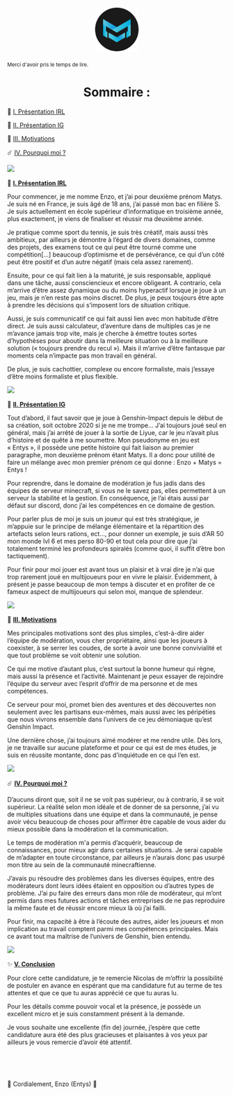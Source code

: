 <p align="center"><img src="logo-small.png" alt="Entys_D" width="100" height="100"></p>
<sub>Merci d'avoir pris le temps de lire.</sub>
<br>

<h1 align="center">Sommaire :</h1>

:high_brightness: <a href="/README.md">I. Présentation IRL</a>

:crescent_moon: <a href="/README.md">II. Présentation IG</a>

:dizzy: <a href="/README.md">III. Motivations</a>

:comet: <a href="/README.md">IV. Pourquoi moi ?</a>

![](Aspose.Words.d0a00228-fe70-4d61-888c-be2e0122eebd.001.png)


:high_brightness: <a href="/README.md">**I. Présentation IRL**</a>

Pour commencer, je me nomme Enzo, et j’ai pour deuxième prénom Matys. Je suis né en France, je suis âgé de 18 ans, j’ai passé mon bac en filière S. Je suis actuellement en école supérieur d’informatique en troisième année, plus exactement, je viens de finaliser et réussir ma deuxième année.

Je pratique comme sport du tennis, je suis très créatif, mais aussi très ambitieux, par ailleurs je démontre à l’égard de divers domaines, comme des projets, des examens tout ce qui peut être tourné comme une compétition[…] beaucoup d’optimisme et de persévérance, ce qui d’un côté peut être positif et d’un autre négatif (mais cela assez rarement).

Ensuite, pour ce qui fait lien à la maturité, je suis responsable, appliqué dans une tâche, aussi consciencieux et encore obligeant. A contrario, cela m’arrive d’être assez dynamique ou du moins hyperactif lorsque je joue à un jeu, mais je n’en reste pas moins discret. De plus, je peux toujours être apte à prendre les décisions qui s’imposent lors de situation critique.

Aussi, je suis communicatif ce qui fait aussi lien avec mon habitude d’être direct. Je suis aussi calculateur, d’aventure dans de multiples cas je ne m’avance jamais trop vite, mais je cherche à émettre toutes sortes d’hypothèses pour aboutir dans la meilleure situation ou à la meilleure solution (« toujours prendre du recul »). Mais il m’arrive d’être fantasque par moments cela n’impacte pas mon travail en général.

De plus, je suis cachottier, complexe ou encore formaliste, mais j’essaye d’être moins formaliste et plus flexible.

![](Aspose.Words.d0a00228-fe70-4d61-888c-be2e0122eebd.001.png)


:crescent_moon: <a href="/README.md">**II. Présentation IG**</a>

Tout d’abord, il faut savoir que je joue à Genshin-Impact depuis le début de sa création, soit octobre 2020 si je ne me trompe... J’ai toujours joué seul en général, mais j’ai arrêté de jouer à la sortie de Liyue, car le jeu n’avait plus d’histoire et de quête à me soumettre. Mon pseudonyme en jeu est « Entys », il possède une petite histoire qui fait liaison au premier paragraphe, mon deuxième prénom étant Matys. Il a donc pour utilité de faire un mélange avec mon premier prénom ce qui donne : Enzo + Matys = Entys !

Pour reprendre, dans le domaine de modération je fus jadis dans des équipes de serveur minecraft, si vous ne le savez pas, elles permettent à un serveur la stabilité et la gestion. En conséquence, je l’ai étais aussi par défaut sur discord, donc j’ai les compétences en ce domaine de gestion.

Pour parler plus de moi je suis un joueur qui est très stratégique, je m’appuie sur le principe de mélange élémentaire et la répartition des artefacts selon leurs rations, ect…, pour donner un exemple, je suis d’AR 50 mon monde lvl 6 et mes perso 80-90 et tout cela pour dire que j’ai totalement terminé les profondeurs spiralés (comme quoi, il suffit d’être bon tactiquement).

Pour finir pour moi jouer est avant tous un plaisir et à vrai dire je n’ai que trop rarement joué en multijoueurs pour en vivre le plaisir. Évidemment, à présent je passe beaucoup de mon temps à discuter et en profiter de ce fameux aspect de multijoueurs qui selon moi, manque de splendeur.

![](Aspose.Words.d0a00228-fe70-4d61-888c-be2e0122eebd.001.png)


:dizzy: <a href="/README.md">**III. Motivations**</a>


Mes principales motivations sont des plus simples, c’est-à-dire aider l’équipe de modération, vous cher propriétaire, ainsi que les joueurs à coexister, à se serrer les coudes, de sorte à avoir une bonne convivialité et que tout problème se voit obtenir une solution.

Ce qui me motive d’autant plus, c’est surtout la bonne humeur qui règne, mais aussi la présence et l’activité. Maintenant je peux essayer de rejoindre l’équipe du serveur avec l’esprit d’offrir de ma personne et de mes compétences.

Ce serveur pour moi, promet bien des aventures et des découvertes non seulement avec les partisans eux-mêmes, mais aussi avec les péripéties que nous vivrons ensemble dans l’univers de ce jeu démoniaque qu’est Genshin Impact.

Une dernière chose, j’ai toujours aimé modérer et me rendre utile. Dès lors, je ne travaille sur aucune plateforme et pour ce qui est de mes études, je suis en réussite montante, donc pas d’inquiétude en ce qui l’en est.

![](Aspose.Words.d0a00228-fe70-4d61-888c-be2e0122eebd.001.png)


:comet: <a href="/README.md">**IV. Pourquoi moi ?**</a>

D’aucuns diront que, soit il ne se voit pas supérieur, ou à contrario, il se voit supérieur. La réalité selon mon idéale et de donner de sa personne, j’ai vu de multiples situations dans une équipe et dans la communauté, je pense avoir vécu beaucoup de choses pour affirmer être capable de vous aider du mieux possible dans la modération et la communication.

Le temps de modération m'a permis d’acquérir, beaucoup de connaissances, pour mieux agir dans certaines situations. Je serai capable de m’adapter en toute circonstance, par ailleurs je n’aurais donc pas usurpé mon titre au sein de la communauté minecraftienne.

J’avais pu résoudre des problèmes dans les diverses équipes, entre des modérateurs dont leurs idées étaient en opposition ou d’autres types de problème. J’ai pu faire des erreurs dans mon rôle de modérateur, qui m’ont permis dans mes futures actions et tâches entreprises de ne pas reproduire la même faute et de réussir encore mieux là où j’ai failli.

Pour finir, ma capacité à être à l’écoute des autres, aider les joueurs et mon implication au travail comptent parmi mes compétences principales. Mais ce avant tout ma maîtrise de l’univers de Genshin, bien entendu.

![](Aspose.Words.d0a00228-fe70-4d61-888c-be2e0122eebd.001.png)


✨ <a href="/README.md">**V. Conclusion**</a>

Pour clore cette candidature, je te remercie Nicolas de m’offrir la possibilité de postuler en avance en espérant que ma candidature fut au terme de tes attentes et que ce que tu auras apprécié ce que tu auras lu.

Pour les détails comme pouvoir vocal et la présence, je possède un excellent micro et je suis constamment présent à la demande.

Je vous souhaite une excellente (fin de) journée, j’espère que cette candidature aura été des plus gracieuses et plaisantes à vos yeux par ailleurs je vous remercie d’avoir été attentif.

<br>
<br>
<br>

💨 Cordialement, Enzo (Entys) 💨

